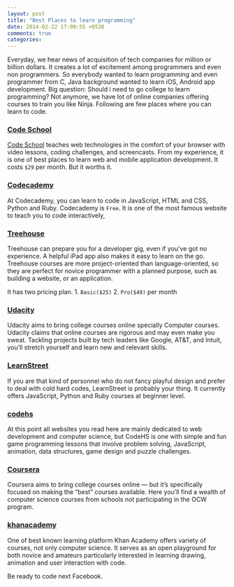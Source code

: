 ```yaml
---
layout: post
title: "Best Places to learn programming"
date: 2014-02-22 17:09:55 +0530
comments: true
categories:
---
```


Everyday, we hear news of acquisition of tech companies for million or billion dollars.
It creates a lot of excitement among programmers and even non programmers.
So everybody wanted to learn programming and even programmer from C, Java background
wanted to learn iOS, Android app development. Big question: Should i need
to go college to learn programming? Not anymore, we have lot of online companies
offering courses to train you like Ninja. Following are few places where you can learn to code.

### [Code School](http://codeschool.com/)

[Code School](http://codeschool.com/) teaches web technologies in the comfort of
your browser with video lessons, coding challenges, and screencasts. From my experience,
it is one of best places to learn web and mobile application development.
It costs `$29` per month. But it worths it.


### [Codecademy](http://www.codecademy.com/)

At Codecademy, you can learn to code in JavaScript, HTML and CSS, Python and Ruby.
Codecademy is `Free`. It is one of the most famous website to teach you to code interactively,


### [Treehouse](https://teamtreehouse.com/)

Treehouse can prepare you for a developer gig, even if you’ve got no experience.
A helpful iPad app also makes it easy to learn on the go.  Treehouse courses
are more project-oriented than language-oriented, so they are perfect for novice
programmer with a planned purpose, such as building a website, or an application.

It has two pricing plan. 1. `Basic($25)`  2. `Pro($49)` per month


### [Udacity](https://www.udacity.com/)

Udacity aims to bring college courses online specially Computer courses.
Udacity claims that online courses are rigorous and may even make you sweat.
Tackling projects built by tech leaders like Google, AT&T, and Intuit,
you’ll stretch yourself and learn new and relevant skills.


### [LearnStreet](https://www.learnstreet.com/)

If you are that kind of personnel who do not fancy playful design and prefer to
deal with cold hard codes, LearnStreet is probably your thing. It currently offers
JavaScript, Python and Ruby courses at beginner level.


### [codehs](http://www.codehs.com/)

At this point all websites you read here are mainly dedicated to web development
and computer science, but CodeHS is one with simple and fun game programming lessons
that involve problem solving, JavaScript, animation, data structures,
game design and puzzle challenges.


### [Coursera](https://www.coursera.org/)

Coursera aims to bring college courses online — but it’s specifically focused
on making the “best” courses available. Here you’ll find a wealth of computer
science courses from schools not participating in the OCW program.


### [khanacademy](http://www.khanacademy.org/cs)

One of best known learning platform Khan Academy offers variety of courses, not only
computer science. It serves as an open playground for both novice and amateurs
particularly interested in learning drawing, animation and user interaction with code.

Be ready to code next Facebook.


